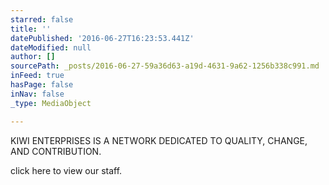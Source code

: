 ```yaml
---
starred: false
title: ''
datePublished: '2016-06-27T16:23:53.441Z'
dateModified: null
author: []
sourcePath: _posts/2016-06-27-59a36d63-a19d-4631-9a62-1256b338c991.md
inFeed: true
hasPage: false
inNav: false
_type: MediaObject

---
```

KIWI ENTERPRISES IS A NETWORK DEDICATED TO QUALITY, CHANGE, AND CONTRIBUTION.

click here to view our staff.